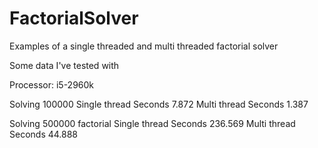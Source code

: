 FactorialSolver
===============

Examples of a single threaded and multi threaded factorial solver

Some data I've tested with

Processor: i5-2960k

Solving 100000
Single thread Seconds 7.872
Multi thread Seconds 1.387

Solving 500000 factorial
Single thread Seconds 236.569
Multi thread Seconds 44.888

